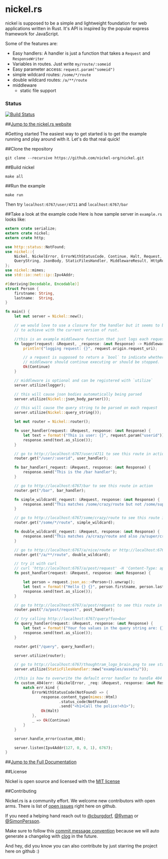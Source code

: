 nickel.rs
=======

nickel is supposed to be a simple and lightweight foundation for web applications written in Rust. It's API is inspired by the popular express framework for JavaScript.

Some of the features are:

* Easy handlers: A handler is just a function that takes a `Request` and `ResponseWriter`
* Variables in routes. Just write `my/route/:someid`
* Easy parameter access: `request.param("someid")`
* simple wildcard routes: `/some/*/route`
* double wildcard routes: `/a/**/route`
* middleware
    * static file support


### Status
[![Build Status](https://travis-ci.org/nickel-org/nickel.rs.png?branch=master)](https://travis-ci.org/nickel-org/nickel.rs)

##[Jump to the nickel.rs website](http://nickel.rs)

#Getting started
The easiest way to get started is to get the example running and play around with it. Let's do that real quick!

##Clone the repository

```shell
git clone --recursive https://github.com/nickel-org/nickel.git
```

##Build nickel

```shell
make all
```

##Run the example

```shell
make run
```

Then try `localhost:6767/user/4711` and `localhost:6767/bar`


##Take a look at the example code
Here is how sample server in `example.rs` looks like:

```rust
extern crate serialize;
extern crate nickel;
extern crate http;

use http::status::NotFound;
use nickel::{
    Nickel, NickelError, ErrorWithStatusCode, Continue, Halt, Request, Response,
    QueryString, JsonBody, StaticFilesHandler, MiddlewareResult, HttpRouter
};
use nickel::mimes;
use std::io::net::ip::Ipv4Addr;

#[deriving(Decodable, Encodable)]
struct Person {
    firstname: String,
    lastname:  String,
}

fn main() {
    let mut server = Nickel::new();

    // we would love to use a closure for the handler but it seems to be hard
    // to achieve with the current version of rust.

    //this is an example middleware function that just logs each request
    fn logger(request: &Request, _response: &mut Response) -> MiddlewareResult {
        println!("logging request: {}", request.origin.request_uri);

        // a request is supposed to return a `bool` to indicate whether additional
        // middleware should continue executing or should be stopped.
        Ok(Continue)
    }

    // middleware is optional and can be registered with `utilize`
    server.utilize(logger);

    // this will cause json bodies automatically being parsed
    server.utilize(Nickel::json_body_parser());

    // this will cause the query string to be parsed on each request
    server.utilize(Nickel::query_string());

    let mut router = Nickel::router();

    fn user_handler(request: &Request, response: &mut Response) {
        let text = format!("This is user: {}", request.param("userid"));
        response.send(text.as_slice());
    }

    // go to http://localhost:6767/user/4711 to see this route in action
    router.get("/user/:userid", user_handler);

    fn bar_handler(_request: &Request, response: &mut Response) {
        response.send("This is the /bar handler");
    }

    // go to http://localhost:6767/bar to see this route in action
    router.get("/bar", bar_handler);

    fn simple_wildcard(_request: &Request, response: &mut Response) {
        response.send("This matches /some/crazy/route but not /some/super/crazy/route");
    }

    // go to http://localhost:6767/some/crazy/route to see this route in action
    router.get("/some/*/route", simple_wildcard);

    fn double_wildcard(_request: &Request, response: &mut Response) {
        response.send("This matches /a/crazy/route and also /a/super/crazy/route");
    }

    // go to http://localhost:6767/a/nice/route or http://localhost:6767/a/super/nice/route to see this route in action
    router.get("/a/**/route", double_wildcard);

    // try it with curl
    // curl 'http://localhost:6767/a/post/request' -H 'Content-Type: application/json;charset=UTF-8'  --data-binary $'{ "firstname": "John","lastname": "Connor" }'
    fn post_handler(request: &Request, response: &mut Response) {

        let person = request.json_as::<Person>().unwrap();
        let text = format!("Hello {} {}", person.firstname, person.lastname);
        response.send(text.as_slice());
    }

    // go to http://localhost:6767/a/post/request to see this route in action
    router.post("/a/post/request", post_handler);

    // try calling http://localhost:6767/query?foo=bar
    fn query_handler(request: &Request, response: &mut Response) {
        let text = format!("Your foo values in the query string are: {}", request.query("foo", "This is only a default value!"));
        response.send(text.as_slice());
    }

    router.get("/query", query_handler);

    server.utilize(router);

    // go to http://localhost:6767/thoughtram_logo_brain.png to see static file serving in action
    server.utilize(StaticFilesHandler::new("examples/assets/"));

    //this is how to overwrite the default error handler to handle 404 cases with a custom view
    fn custom_404(err: &NickelError, _req: &Request, response: &mut Response) -> MiddlewareResult {
        match err.kind {
            ErrorWithStatusCode(NotFound) => {
                response.content_type(mimes::Html)
                        .status_code(NotFound)
                        .send("<h1>Call the police!<h1>");
                Ok(Halt)
            },
            _ => Ok(Continue)
        }
    }

    server.handle_error(custom_404);

    server.listen(Ipv4Addr(127, 0, 0, 1), 6767);
}
```

##[Jump to the Full Documentation](http://nickel-org.github.io/nickel/)

##License

Nickel is open source and licensed with the [MIT license](https://github.com/nickel-org/nickel/blob/master/LICENSE)


##Contributing

Nickel.rs is a community effort. We welcome new contributors with open arms.
There is list of [open issues](https://github.com/nickel-org/nickel/issues?state=open) right here on github.

If you need a helping hand reach out to [@cburgdorf](https://github.com/cburgdorf), [@Ryman](https://github.com/Ryman) or [@SimonPersson](https://github.com/SimonPersson).

Make sure to follow this [commit message convention](https://github.com/ajoslin/conventional-changelog/blob/master/CONVENTIONS.md) because we will auto generate a changelog with [clog](https://github.com/thoughtram/clog) in the future.

And hey, did you know you can also contribute by just starring the project here on github :)
